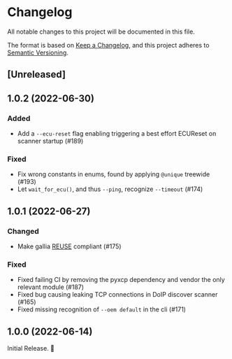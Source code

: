 <!--
SPDX-FileCopyrightText: AISEC Pentesting Team

SPDX-License-Identifier: CC0-1.0
-->

# Changelog

All notable changes to this project will be documented in this file.

The format is based on [Keep a Changelog](https://keepachangelog.com/en/1.0.0/),
and this project adheres to [Semantic Versioning](https://semver.org/spec/v2.0.0.html).

## [Unreleased]

## 1.0.2 (2022-06-30)

### Added

* Add a `--ecu-reset` flag enabling triggering a best effort ECUReset on scanner startup (#189)

### Fixed

* Fix wrong constants in enums, found by applying `@unique` treewide (#193)
* Let `wait_for_ecu()`, and thus `--ping`, recognize `--timeout` (#174)

## 1.0.1 (2022-06-27)

### Changed

* Make gallia [REUSE](https://reuse.software/) compliant (#175)

### Fixed

* Fixed failing CI by removing the pyxcp dependency and vendor the only relevant module (#187)
* Fixed bug causing leaking TCP connections in DoIP discover scanner (#165)
* Fixed missing recognition of `--oem default` in the cli (#171)

## 1.0.0 (2022-06-14)

Initial Release. 🎊
